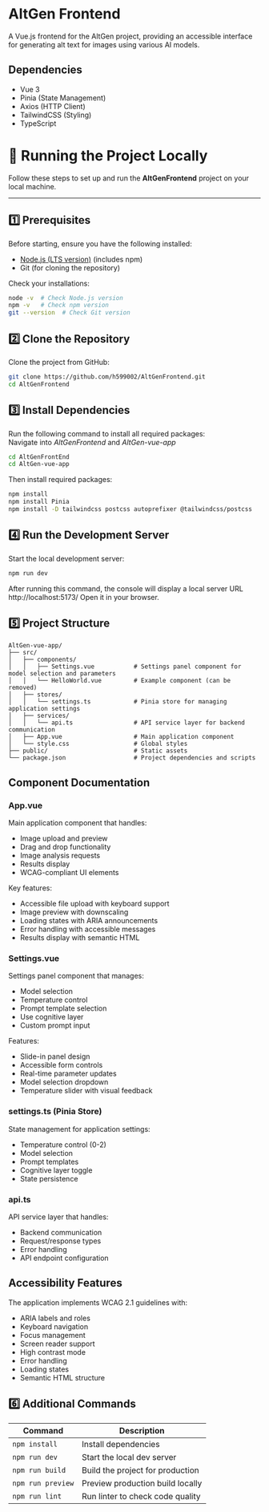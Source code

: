 # AltGen Frontend

A Vue.js frontend for the AltGen project, providing an accessible interface for generating alt text for images using various AI models.

## Dependencies

- Vue 3
- Pinia (State Management)
- Axios (HTTP Client)
- TailwindCSS (Styling)
- TypeScript

# 🚀 Running the Project Locally

Follow these steps to set up and run the **AltGenFrontend** project on your local machine.

---

## **1️⃣ Prerequisites**
Before starting, ensure you have the following installed:

- [Node.js (LTS version)](https://nodejs.org/) (includes npm)
- Git (for cloning the repository)

Check your installations:
```sh
node -v  # Check Node.js version
npm -v   # Check npm version
git --version  # Check Git version
```
## **2️⃣ Clone the Repository**
Clone the project from GitHub:
``` sh
git clone https://github.com/h599002/AltGenFrontend.git
cd AltGenFrontend
```
## **3️⃣ Install Dependencies**
Run the following command to install all required packages: \
Navigate into *AltGenFrontend* and *AltGen-vue-app*
```sh
cd AltGenFrontEnd
cd AltGen-vue-app
```
Then install required packages:
``` sh
npm install
npm install Pinia
npm install -D tailwindcss postcss autoprefixer @tailwindcss/postcss
```
## **4️⃣ Run the Development Server**
Start the local development server:
``` sh
npm run dev
```
After running this command, the console will display a local server URL http://localhost:5173/ 
Open it in your browser.

## **5️⃣ Project Structure**
```
AltGen-vue-app/
├── src/
│   ├── components/
│   │   ├── Settings.vue           # Settings panel component for model selection and parameters
│   │   └── HelloWorld.vue         # Example component (can be removed)
│   ├── stores/
│   │   └── settings.ts            # Pinia store for managing application settings
│   ├── services/
│   │   └── api.ts                 # API service layer for backend communication
│   ├── App.vue                    # Main application component
│   └── style.css                  # Global styles
├── public/                        # Static assets
└── package.json                   # Project dependencies and scripts
```

## Component Documentation

### App.vue
Main application component that handles:
- Image upload and preview
- Drag and drop functionality
- Image analysis requests
- Results display
- WCAG-compliant UI elements

Key features:
- Accessible file upload with keyboard support
- Image preview with downscaling
- Loading states with ARIA announcements
- Error handling with accessible messages
- Results display with semantic HTML

### Settings.vue
Settings panel component that manages:
- Model selection
- Temperature control
- Prompt template selection
- Use cognitive layer
- Custom prompt input

Features:
- Slide-in panel design
- Accessible form controls
- Real-time parameter updates
- Model selection dropdown
- Temperature slider with visual feedback

### settings.ts (Pinia Store)
State management for application settings:
- Temperature control (0-2)
- Model selection
- Prompt templates
- Cognitive layer toggle
- State persistence

### api.ts
API service layer that handles:
- Backend communication
- Request/response types
- Error handling
- API endpoint configuration

## Accessibility Features

The application implements WCAG 2.1 guidelines with:
- ARIA labels and roles
- Keyboard navigation
- Focus management
- Screen reader support
- High contrast mode
- Error handling
- Loading states
- Semantic HTML structure


## **6️⃣ Additional Commands**
| Command           | Description                      |
|-------------------|----------------------------------|
| `npm install`     | Install dependencies             |
| `npm run dev`     | Start the local dev server       |
| `npm run build`   | Build the project for production |
| `npm run preview` | Preview production build locally |
| `npm run lint`    | Run linter to check code quality |

